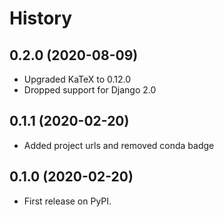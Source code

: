 # History

## 0.2.0 (2020-08-09)

- Upgraded KaTeX to 0.12.0
- Dropped support for Django 2.0

## 0.1.1 (2020-02-20)

- Added project urls and removed conda badge

## 0.1.0 (2020-02-20)

- First release on PyPI.
